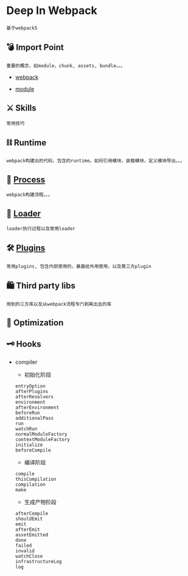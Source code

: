# Deep In Webpack
```
基于webpack5
```



## 💣 Import Point
```
重要的概念，如module，chunk, assets, bundle。。。
```
- [webpack](./sdocs/ImportPoint/README.md#webpack)

- [module](./sdocs/ImportPoint/README.md#module)

## ⚔️ Skills
```
常用技巧
```



## ⛓ Runtime
```
webpack构建出的代码，包含的runtime。如何引用模块，装载模块，定义模块导出。。。
```

## 🚄 [Process](./sdocs/Process)
```
webpack构建流程。。。
```

## 🔮 [Loader](./sdocs/Loader)
```
loader执行过程以及常用loader
```

## 🛠 [Plugins](./sdocs/PLugins)
```
常用plugins, 包含内部使用的，暴露给外用使用，以及第三方plugin
```

## 🛍 Third party libs
```
用到的三方库以及从webpack流程专门剥离出去的库
```



## 🏥 Optimization

## 🗝 Hooks
- compiler
  -  初始化阶段
  ```
  entryOption
  afterPlugins
  afterResolvers
  environment
  afterEnvironment
  beforeRun
  additionalPass
  run
  watchRun
  normalModuleFactory
  contextModuleFactory
  initialize
  beforeCompile
  ```
  
  -  编译阶段
  ```
  compile
  thisCompilation
  compilation
  make
  ```
  
  -  生成产物阶段
  ```
  afterCompile
  shouldEmit
  emit
  afterEmit
  assetEmitted
  done
  failed
  invalid
  watchClose
  infrastructureLog
  log
  ```

